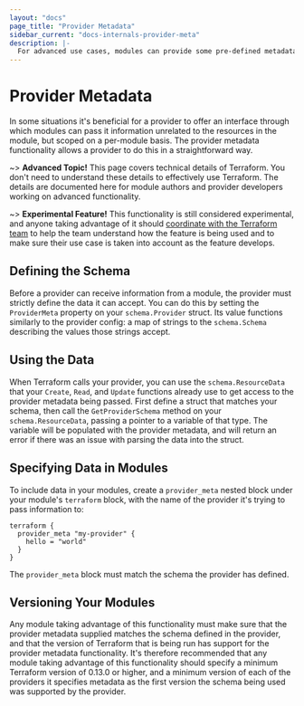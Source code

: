 ```yaml
---
layout: "docs"
page_title: "Provider Metadata"
sidebar_current: "docs-internals-provider-meta"
description: |-
  For advanced use cases, modules can provide some pre-defined metadata for providers.
---
```


# Provider Metadata

In some situations it's beneficial for a provider to offer an interface
through which modules can pass it information unrelated to the resources
in the module, but scoped on a per-module basis. The provider metadata
functionality allows a provider to do this in a straightforward way.

~> **Advanced Topic!** This page covers technical details
of Terraform. You don't need to understand these details to
effectively use Terraform. The details are documented here for
module authors and provider developers working on advanced
functionality.

~> **Experimental Feature!** This functionality is still considered
experimental, and anyone taking advantage of it should [coordinate
with the Terraform team](https://github.com/hashicorp/terraform/issues/new)
to help the team understand how the feature is being used and to make
sure their use case is taken into account as the feature develops.

## Defining the Schema

Before a provider can receive information from a module, the provider
must strictly define the data it can accept. You can do this by setting
the `ProviderMeta` property on your `schema.Provider` struct. Its value
functions similarly to the provider config: a map of strings to the
`schema.Schema` describing the values those strings accept.

## Using the Data

When Terraform calls your provider, you can use the `schema.ResourceData`
that your `Create`, `Read`, and `Update` functions already use to get
access to the provider metadata being passed. First define a struct
that matches your schema, then call the `GetProviderSchema` method on
your `schema.ResourceData`, passing a pointer to a variable of that type.
The variable will be populated with the provider metadata, and will return
an error if there was an issue with parsing the data into the struct.

## Specifying Data in Modules

To include data in your modules, create a `provider_meta` nested block under
your module's `terraform` block, with the name of the provider it's trying
to pass information to:

```hcl
terraform {
  provider_meta "my-provider" {
    hello = "world"
  }
}
```

The `provider_meta` block must match the schema the provider has defined.

## Versioning Your Modules

Any module taking advantage of this functionality must make sure that the
provider metadata supplied matches the schema defined in the provider, and
that the version of Terraform that is being run has support for the provider
metadata functionality. It's therefore recommended that any module taking
advantage of this functionality should specify a minimum Terraform version of
0.13.0 or higher, and a minimum version of each of the providers it specifies
metadata as the first version the schema being used was supported by the
provider.
